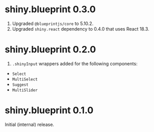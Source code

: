 # shiny.blueprint 0.3.0

1. Upgraded `@blueprintjs/core` to 5.10.2.
2. Upgraded `shiny.react` dependency to 0.4.0 that uses React 18.3.

# shiny.blueprint 0.2.0

1. `.shinyInput` wrappers added for the following components:

  - `Select`
  - `MultiSelect`
  - `Suggest`
  - `MultiSlider`

# shiny.blueprint 0.1.0

Initial (internal) release.
